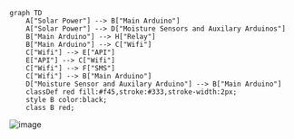 ```mermaid
graph TD
    A["Solar Power"] --> B["Main Arduino"]
    A["Solar Power"] --> D["Moisture Sensors and Auxilary Arduinos"]
    B["Main Arduino"] --> H["Relay"]
    B["Main Arduino"] --> C["Wifi"]
    C["Wifi"] --> E["API"]
    E["API"] --> C["Wifi"]
    C["Wifi"] --> F["SMS"]
    C["Wifi"] --> B["Main Arduino"]
    D["Moisture Sensor and Auxilary Arduino"] --> B["Main Arduino"]
    classDef red fill:#f45,stroke:#333,stroke-width:2px;
    style B color:black;
    class B red;
```
![image](https://github.com/user-attachments/assets/d68c5a31-e9aa-4860-8424-8cb221ad2543)
